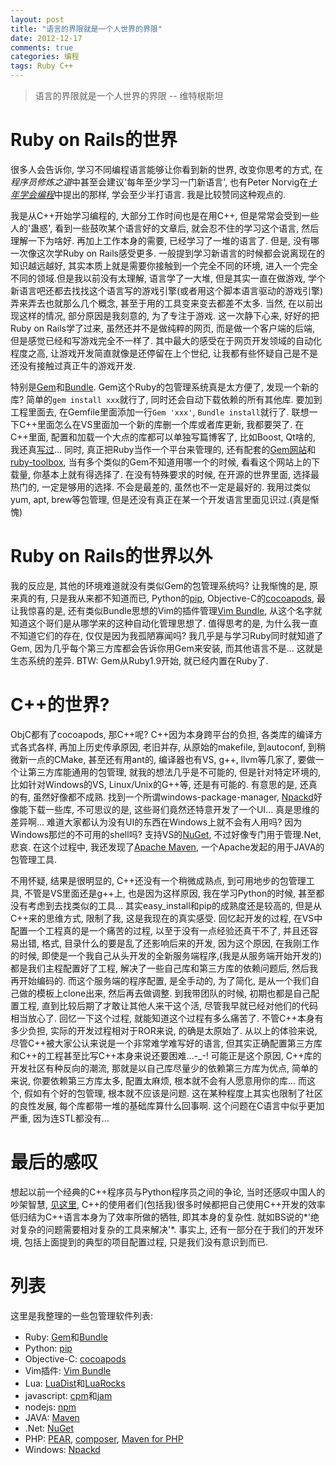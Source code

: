 ```yaml
---
layout: post
title: "语言的界限就是一个人世界的界限"
date: 2012-12-17
comments: true
categories: 编程
tags: Ruby C++
---
```


>	语言的界限就是一个人世界的界限	
>	-- 维特根斯坦

# Ruby on Rails的世界
很多人会告诉你, 学习不同编程语言能够让你看到新的世界, 改变你思考的方式, 在*程序员修炼之道*中甚至会建议'每年至少学习一门新语言', 也有Peter Norvig在[*十年学会编程*](http://daiyuwen.freeshell.org/gb/misc/21-days-cn.html)中提出的那样, 学会至少半打语言.  我是比较赞同这种观点的.  
<!-- more -->

我是从C++开始学习编程的, 大部分工作时间也是在用C++, 但是常常会受到一些人的'蛊惑', 看到一些鼓吹某个语言好的文章后, 就会忍不住的学习这个语言, 然后理解一下为啥好.  再加上工作本身的需要, 已经学习了一堆的语言了.  但是, 没有哪一次像这次学Ruby on Rails感受更多.  一般提到学习新语言的时候都会说离现在的知识越远越好, 其实本质上就是需要你接触到一个完全不同的环境, 进入一个完全不同的领域.但是我以前没有太理解, 语言学了一大堆, 但是其实一直在做游戏, 学个新语言吧还都去找找这个语言写的游戏引擎(或者用这个脚本语言驱动的游戏引擎)弄来弄去也就那么几个概念, 甚至于用的工具变来变去都差不太多.  当然, 在以前出现这样的情况, 部分原因是我刻意的, 为了专注于游戏.  这一次静下心来, 好好的把Ruby on Rails学了过来, 虽然还并不是做纯粹的网页, 而是做一个客户端的后端, 但是感觉已经和写游戏完全不一样了.  其中最大的感受在于网页开发领域的自动化程度之高, 让游戏开发简直就像是还停留在上个世纪, 让我都有些怀疑自己是不是还没有接触过真正牛的游戏开发.  

特别是[Gem](http://rubygems.org/)和[Bundle](http://gembundler.com/). Gem这个Ruby的包管理系统真是太方便了, 发现一个新的库? 简单的`gem install xxx`就行了, 同时还会自动下载依赖的所有其他库. 要加到工程里面去, 在Gemfile里面添加一行`Gem 'xxx'`, `Bundle install`就行了. 联想一下C++里面怎么在VS里面加一个新的库删一个库或者库更新, 我都要哭了.  在C++里面, 配置和加载一个大点的库都可以单独写篇博客了, 比如Boost, Qt啥的, 我还真[写过](http://www.jtianling.com/articles/1002.html)...  同时, 真正把Ruby当作一个平台来管理的, 还有配套的[Gem网站](http://rubygems.org/)和[ruby-toolbox](http://www.ruby-toolbox.com), 当有多个类似的Gem不知道用哪一个的时候, 看看这个网站上的下载量, 你基本上就有得选择了. 在没有特殊要求的时候, 在开源的世界里面, 选择最热门的, 一定是够用的选择.  不会是最差的, 虽然也不一定是最好的.  我用过类似yum, apt, brew等包管理, 但是还没有真正在某一个开发语言里面见识过.(真是惭愧)  

# Ruby on Rails的世界以外
我的反应是, 其他的环境难道就没有类似Gem的包管理系统吗?  让我惭愧的是, 原来真的有, 只是我从来都不知道而已, Python的[pip](http://pypi.python.org/pypi/pip), Objective-C的[cocoapods](http://cocoapods.org/), 最让我惊喜的是, 还有类似Bundle思想的Vim的插件管理[Vim Bundle](https://github.com/benmills/vim-bundle), 从这个名字就知道这个哥们是从哪学来的这种自动化管理思想了.  值得思考的是, 为什么我一直不知道它们的存在, 仅仅是因为我孤陋寡闻吗?  我几乎是与学习Ruby同时就知道了Gem, 因为几乎每个第三方库都会告诉你用Gem来安装, 而其他语言不是...  这就是生态系统的差异.  BTW: Gem从Ruby1.9开始, 就已经内置在Ruby了.

# C++的世界?
ObjC都有了cocoapods, 那C++呢?  C++因为本身跨平台的负担, 各类库的编译方式各式各样, 再加上历史传承原因, 老旧并存, 从原始的makefile, 到autoconf, 到稍微新一点的CMake, 甚至还有用ant的, 编译器也有VS, g++, llvm等几家了, 要做一个让第三方库能通用的包管理, 就我的想法几乎是不可能的, 但是针对特定环境的, 比如针对Windows的VS, Linux/Unix的G++等, 还是有可能的.  有意思的是, 还真的有, 虽然好像都不成熟. 找到一个所谓windows-package-manager, [Npackd](http://code.google.com/p/windows-package-manager/)好像能下载一些库, 不可思议的是, 这些哥们竟然还特意开发了一个UI... 真是思维的差异啊... 难道大家都认为没有UI的东西在Windows上就不会有人用吗? 因为Windows那烂的不可用的shell吗?  支持VS的[NuGet](http://nuget.org/), 不过好像专门用于管理.Net, 悲哀.  在这个过程中, 我还发现了[Apache Maven](http://maven.apache.org/), 一个Apache发起的用于JAVA的包管理工具.

不用怀疑, 结果是很明显的, C++还没有一个稍微成熟点, 到可用地步的包管理工具, 不管是VS里面还是g++上, 也是因为这样原因, 我在学习Python的时候, 甚至都没有考虑到去找类似的工具... 其实easy\_install和pip的成熟度还是较高的, 但是从C++来的思维方式, 限制了我, 这是我现在的真实感受.  回忆起开发的过程, 在VS中配置一个工程真的是一个痛苦的过程, 以至于没有一点经验还真干不了, 并且还容易出错, 格式, 目录什么的要是乱了还影响后来的开发, 因为这个原因, 在我刚工作的时候, 即使是一个我自己从头开发的全新服务端程序,(我是从服务端开始开发的)都是我们主程配置好了工程, 解决了一些自己库和第三方库的依赖问题后, 然后我再开始编码的. 而这个服务端的程序配置, 是全手动的, 为了简化, 是从一个我们自己做的模板上clone出来, 然后再去做调整. 到我带团队的时候, 初期也都是自己配置工程, 直到比较后期了才敢让其他人来干这个活, 尽管我早就已经对他们的代码相当放心了. 回忆一下这个过程, 就能知道这个过程有多么痛苦了.  不管C++本身有多少负担, 实际的开发过程相对于ROR来说, 的确是太原始了.  从以上的体验来说, 尽管C++被大家公认来说是一个非常难学难写好的语言, 但其实正确配置第三方库和C++的工程甚至比写C++本身来说还要困难...-\_-! 可能正是这个原因, C++库的开发社区有种反向的潮流, 那就是以自己库尽量少的依赖第三方库为优点, 简单的来说, 你要依赖第三方库太多, 配置太麻烦, 根本就不会有人愿意用你的库... 而这个, 假如有个好的包管理, 根本就不应该是问题.  这在某种程度上其实也限制了社区的良性发展, 每个库都带一堆的基础库算什么回事啊.  这个问题在C语言中似乎更加严重, 因为连STL都没有...

# 最后的感叹
想起以前一个经典的C++程序员与Python程序员之间的争论, 当时还感叹中国人的吵架智慧, [见这里](http://www.jtianling.com/articles/1278.html), C++的使用者们(包括我)很多时候都把自己使用C++开发的效率低归结为C++语言本身为了效率所做的牺牲, 即其本身的复杂性. 就如BS说的*'绝对复杂的问题需要相对复杂的工具来解决'*. 事实上, 还有一部分在于我们的开发环境, 包括上面提到的典型的项目配置过程, 只是我们没有意识到而已.  

# 列表
这里是我整理的一些包管理软件列表:  

* Ruby: [Gem](http://rubygems.org/)和[Bundle](http://gembundler.com/) 
* Python: [pip](http://pypi.python.org/pypi/pip)
* Objective-C:  [cocoapods](http://cocoapods.org/)
* Vim插件: [Vim Bundle](https://github.com/benmills/vim-bundle)
* Lua: [LuaDist](http://luadist.org/)和[LuaRocks](http://luarocks.org/)
* javascript: [cpm](https://github.com/kriszyp/cpm)和[jam](https://github.com/caolan/jam)
* nodejs: [npm](https://npmjs.org/)
* JAVA: [Maven](http://maven.apache.org/)
* .Net: [NuGet](http://nuget.org/)
* PHP: [PEAR](), [composer](https://github.com/composer/composer), [Maven for PHP](http://www.php-maven.org/)
* Windows: [Npackd](http://code.google.com/p/windows-package-manager/)
